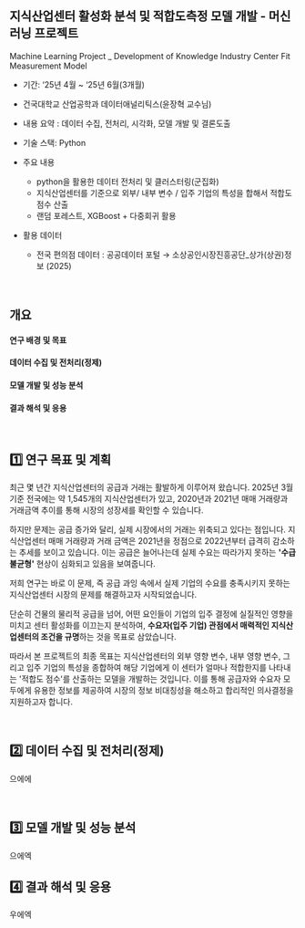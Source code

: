 ## 지식산업센터 활성화 분석 및 적합도측정 모델 개발 - 머신러닝 프로젝트
Machine Learning Project _ Development of Knowledge Industry Center Fit Measurement Model

- 기간: ‘25년 4월 ~ ‘25년 6월(3개월)

- 건국대학교 산업공학과 데이터애널리틱스(윤장혁 교수님)

- 내용 요약 : 데이터 수집, 전처리, 시각화, 모델 개발 및 결론도출

- 기술 스택: Python


- 주요 내용
  - python을 활용한 데이터 전처리 및 클러스터링(군집화)
  - 지식산업센터를 기준으로 외부/ 내부 변수 / 입주 기업의 특성을 합해서 적합도 점수 산출
  - 랜덤 포레스트, XGBoost + 다중회귀 활용


- 활용 데이터
  - 전국 편의점 데이터 : 공공데이터 포털 → 소상공인시장진흥공단_상가(상권)정보 (2025)



<br>

## 개요

#### 연구 배경 및 목표

#### 데이터 수집 및 전처리(정제)

#### 모델 개발 및 성능 분석

#### 결과 해석 및 응용


<br>

## 1️⃣ 연구 목표 및 계획

최근 몇 년간 지식산업센터의 공급과 거래는 활발하게 이루어져 왔습니다. 2025년 3월 기준 전국에는 약 1,545개의 지식산업센터가 있고, 2020년과 2021년 매매 거래량과 거래금액 추이를 통해 시장의 성장세를 확인할 수 있습니다.

하지만 문제는 공급 증가와 달리, 실제 시장에서의 거래는 위축되고 있다는 점입니다. 지식산업센터 매매 거래량과 거래 금액은 2021년을 정점으로 2022년부터 급격히 감소하는 추세를 보이고 있습니다. 이는 공급은 늘어나는데 실제 수요는 따라가지 못하는 **'수급 불균형'** 현상이 심화되고 있음을 보여줍니다.

저희 연구는 바로 이 문제, 즉 공급 과잉 속에서 실제 기업의 수요를 충족시키지 못하는 지식산업센터 시장의 문제를 해결하고자 시작되었습니다. 

단순히 건물의 물리적 공급을 넘어, 어떤 요인들이 기업의 입주 결정에 실질적인 영향을 미치고 센터 활성화를 이끄는지 분석하여, **수요자(입주 기업) 관점에서 매력적인 지식산업센터의 조건을 규명**하는 것을 목표로 삼았습니다.

따라서 본 프로젝트의 최종 목표는 지식산업센터의 외부 영향 변수, 내부 영향 변수, 그리고 입주 기업의 특성을 종합하여 해당 기업에게 이 센터가 얼마나 적합한지를 나타내는 '적합도 점수'를 산출하는 모델을 개발하는 것입니다. 이를 통해 공급자와 수요자 모두에게 유용한 정보를 제공하여 시장의 정보 비대칭성을 해소하고 합리적인 의사결정을 지원하고자 합니다.


<br>

## 2️⃣ 데이터 수집 및 전처리(정제)

으에에


<br>

## 3️⃣ 모델 개발 및 성능 분석

으에엑


## 4️⃣ 결과 해석 및 응용

우에엑

